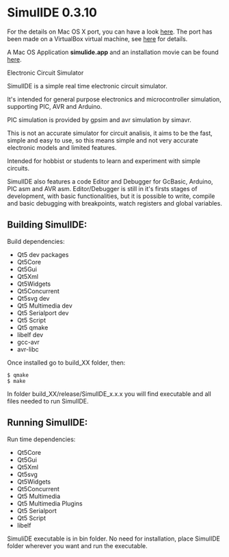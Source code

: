 # SimulIDE 0.3.10


For the details on Mac OS X port, you can have a look [here](https://www.ensta-bretagne.fr/zerr/dokuwiki/doku.php?id=electro:simulide-macos). The port has been made on a VirtualBox virtual machine, see [here](https://www.ensta-bretagne.fr/zerr/dokuwiki/doku.php?id=vm:main#v1) for details.

A Mac OS Application **simulide.app** and an installation movie can be found [here](https://enstabretagne-my.sharepoint.com/:f:/g/personal/benoit_zerr_ensta-bretagne_org/EgIvjcrIfuRDhou5fP7C6hYBrnvVczdJrAVCOm59wc-3Vw?e=dxZyMb).

Electronic Circuit Simulator


SimulIDE is a simple real time electronic circuit simulator.

It's intended for general purpose electronics and microcontroller simulation, supporting PIC, AVR and Arduino.

PIC simulation is provided by gpsim and avr simulation by simavr.

This is not an accurate simulator for circuit analisis, it aims to be the fast, simple and easy to use, so this means simple and not very accurate electronic models and limited features.

Intended for hobbist or students to learn and experiment with simple circuits.


SimulIDE also features a code Editor and Debugger for GcBasic, Arduino, PIC asm and AVR asm.
Editor/Debugger is still in it's firsts stages of development, with basic functionalities, but it is possible to write, compile and basic debugging with breakpoints, watch registers and global variables.


## Building SimulIDE:

Build dependencies:

 - Qt5 dev packages
 - Qt5Core
 - Qt5Gui
 - Qt5Xml
 - Qt5Widgets
 - Qt5Concurrent
 - Qt5svg dev
 - Qt5 Multimedia dev
 - Qt5 Serialport dev
 - Qt5 Script
 - Qt5 qmake
 - libelf dev
 - gcc-avr
 - avr-libc

 
Once installed go to build_XX folder, then:

```
$ qmake
$ make
```

In folder build_XX/release/SimulIDE_x.x.x you will find executable and all files needed to run SimulIDE.



## Running SimulIDE:

Run time dependencies:

 - Qt5Core
 - Qt5Gui
 - Qt5Xml
 - Qt5svg
 - Qt5Widgets
 - Qt5Concurrent
 - Qt5 Multimedia
 - Qt5 Multimedia Plugins
 - Qt5 Serialport
 - Qt5 Script
 - libelf


SimuliDE executable is in bin folder.
No need for installation, place SimulIDE folder wherever you want and run the executable.
